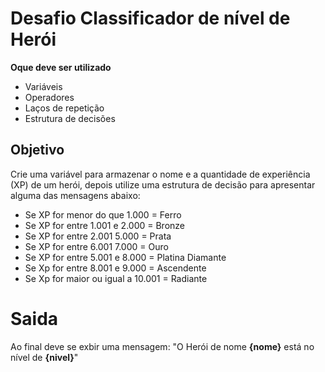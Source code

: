# Desafio Classificador de nível de Herói

**Oque deve ser utilizado**

- Variáveis
- Operadores
- Laços de repetição
- Estrutura de decisões

## Objetivo

Crie uma variável para armazenar o nome e a quantidade de experiência (XP) de um herói, depois utilize uma estrutura de decisão para apresentar alguma das mensagens abaixo:

- Se XP for menor do que 1.000 = Ferro
- Se XP for entre 1.001 e 2.000 = Bronze
- Se XP for entre 2.001  5.000 = Prata
- Se XP for entre 6.001  7.000 = Ouro
- Se XP for entre 5.001 e 8.000 = Platina Diamante
- Se Xp for entre 8.001 e 9.000 = Ascendente
- Se Xp for maior ou igual a 10.001 = Radiante

# Saida

Ao final deve se exbir uma mensagem:
"O Herói de nome **{nome}** está no nível de **{nivel}**"